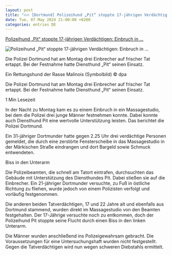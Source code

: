 ```yaml
---
layout: post
title: "🔥🔥 [Dortmund] Polizeihund „Pit“ stoppte 17-jährigen Verdächtigen: Einbruch in ..."
date: Tue, 07 May 2024 21:00:00 +0200
categories: entries DE
---
```

[Polizeihund „Pit“ stoppte 17-jährigen Verdächtigen: Einbruch in ...](https://www.ruhrnachrichten.de/dortmund/polizeihund-pit-stoppte-17-jaehrigen-verdaechtigen-einbruch-in-massagestudio-in-dortmund-w877909-2001200380/)

![Polizeihund „Pit“ stoppte 17-jährigen Verdächtigen: Einbruch in ...](https://www.ruhrnachrichten.de/wp-content/uploads/2024/05/07/08/630_0900_3744367_426673672-1312x656.jpg)

Die Polizei Dortmund hat am Montag drei Einbrecher auf frischer Tat ertappt. Bei der Festnahme hatte Diensthund „Pit“ seinen Einsatz.

Ein Rettungshund der Rasse Malinois (Symbolbild) © dpa

Die Polizei Dortmund hat am Montag drei Einbrecher auf frischer Tat ertappt. Bei der Festnahme hatte Diensthund „Pit“ seinen Einsatz.

1 Min Lesezeit

In der Nacht zu Montag kam es zu einem Einbruch in ein Massagestudio, bei dem die Polizei drei junge Männer festnehmen konnte. Dabei konnte auch Diensthund Pit eine wertvolle Unterstützung leisten. Das berichtet die Polizei Dortmund.

Ein 31-jähriger Dortmunder hatte gegen 2.25 Uhr drei verdächtige Personen gemeldet, die durch eine zerstörte Fensterscheibe in das Massagestudio in der Märkischen Straße eindrangen und dort Bargeld sowie Schmuck entwendeten.

Biss in den Unterarm

Die Polizeibeamten, die schnell am Tatort eintrafen, durchsuchten das Gebäude mit Unterstützung des Diensthundes Pit. Dabei stießen sie auf die Einbrecher. Ein 21-jähriger Dortmunder versuchte, zu Fuß in östliche Richtung zu fliehen, wurde jedoch von einem Polizisten verfolgt und vorläufig festgenommen.

Die anderen beiden Tatverdächtigen, 17 und 22 Jahre alt und ebenfalls aus Dortmund stammend, wurden direkt im Massagestudio von den Beamten festgehalten. Der 17-Jährige versuchte noch zu entkommen, doch der Polizeihund Pit stoppte seine Flucht durch einen Biss in den linken Unterarm.

Die Männer wurden anschließend ins Polizeigewahrsam gebracht. Die Voraussetzungen für eine Untersuchungshaft wurden nicht festgestellt. Gegen die Tatverdächtigen wird nun wegen schweren Diebstahls ermittelt.

